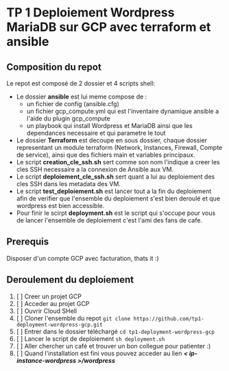 # TP 1 Deploiement Wordpress MariaDB sur GCP avec terraform et ansible

## Composition du repot
Le repot est composé de 2 dossier et 4 scripts shell:
  - Le dossier **ansible** est lui meme compose de :
    * un fichier de config (ansible.cfg)
    * un fichier gcp_compute.yml qui est l'inventaire dynamique ansible a l'aide du plugin gcp_compute
    * un playbook qui install Wordpress et MariaDB ainsi que les dependances necessaire et qui parametre le tout
  - Le dossier **Terraform** est decoupe en sous dossier, chaque dossier representant un module terraform (Network, Instances, Firewall, Compte de service), ainsi que des fichiers main et variables principaux.
  - Le script **creation_cle_ssh.sh** sert comme son nom l'indique a creer les cles SSH necessaire a la connexion de Ansible aux VM.
  - Le script **deploiement_cle_ssh.sh** sert quant a lui au deploiement des cles SSH dans les metadata des VM.
  - Le script **test_deploiement.sh** est lancer tout a la fin du deploiement afin de verifier que l'ensemble du deploiement s'est bien deroulé et que wordpress est bien accessible.
  - Pour finir le scirpt **deployment.sh** est le script qui s'occupe pour vous de lancer l'ensemble de deploiement c'est l'ami des fans de cafe.

## Prerequis
Disposer d'un compte GCP avec facturation, thats it :)


## Deroulement du deploiement
1. [ ] Creer un projet GCP
2. [ ] Acceder au projet GCP
3. [ ] Ouvrir Cloud SHell
4. [ ] Cloner l'ensemble du repot `git clone https://github.com/tp1-deployment-wordpress-gcp.git`
5. [ ] Entrer dans le dossier téléchargé `cd tp1-deployment-wordpress-gcp`
6. [ ] Lancer le script de deploiement `sh deployment.sh`
7. [ ] Aller chercher un café et trouver un bon collegue pour patienter :)
8. [ ] Quand l'installation est fini vous pouvez acceder au lien **_< ip-instance-wordpress >/wordpress_**
